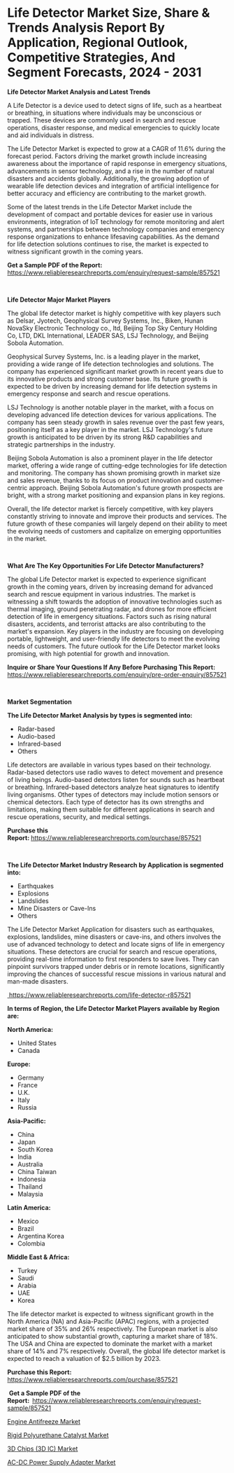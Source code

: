 <p><h1>Life Detector Market Size, Share & Trends Analysis Report By Application, Regional Outlook, Competitive Strategies, And Segment Forecasts, 2024 - 2031</h1></p><p><strong>Life Detector Market Analysis and Latest Trends</strong></p>
<p><p>A Life Detector is a device used to detect signs of life, such as a heartbeat or breathing, in situations where individuals may be unconscious or trapped. These devices are commonly used in search and rescue operations, disaster response, and medical emergencies to quickly locate and aid individuals in distress.</p><p>The Life Detector Market is expected to grow at a CAGR of 11.6% during the forecast period. Factors driving the market growth include increasing awareness about the importance of rapid response in emergency situations, advancements in sensor technology, and a rise in the number of natural disasters and accidents globally. Additionally, the growing adoption of wearable life detection devices and integration of artificial intelligence for better accuracy and efficiency are contributing to the market growth.</p><p>Some of the latest trends in the Life Detector Market include the development of compact and portable devices for easier use in various environments, integration of IoT technology for remote monitoring and alert systems, and partnerships between technology companies and emergency response organizations to enhance lifesaving capabilities. As the demand for life detection solutions continues to rise, the market is expected to witness significant growth in the coming years.</p></p>
<p><strong>Get a Sample PDF of the Report:&nbsp;</strong> <a href="https://www.reliableresearchreports.com/enquiry/request-sample/857521">https://www.reliableresearchreports.com/enquiry/request-sample/857521</a></p>
<p>&nbsp;</p>
<p><strong>Life Detector Major Market Players</strong></p>
<p><p>The global life detector market is highly competitive with key players such as Delsar, Jyotech, Geophysical Survey Systems, Inc., Biken, Hunan NovaSky Electronic Technology co., ltd, Beijing Top Sky Century Holding Co, LTD, DKL International, LEADER SAS, LSJ Technology, and Beijing Sobola Automation.</p><p>Geophysical Survey Systems, Inc. is a leading player in the market, providing a wide range of life detection technologies and solutions. The company has experienced significant market growth in recent years due to its innovative products and strong customer base. Its future growth is expected to be driven by increasing demand for life detection systems in emergency response and search and rescue operations.</p><p>LSJ Technology is another notable player in the market, with a focus on developing advanced life detection devices for various applications. The company has seen steady growth in sales revenue over the past few years, positioning itself as a key player in the market. LSJ Technology's future growth is anticipated to be driven by its strong R&D capabilities and strategic partnerships in the industry.</p><p>Beijing Sobola Automation is also a prominent player in the life detector market, offering a wide range of cutting-edge technologies for life detection and monitoring. The company has shown promising growth in market size and sales revenue, thanks to its focus on product innovation and customer-centric approach. Beijing Sobola Automation's future growth prospects are bright, with a strong market positioning and expansion plans in key regions.</p><p>Overall, the life detector market is fiercely competitive, with key players constantly striving to innovate and improve their products and services. The future growth of these companies will largely depend on their ability to meet the evolving needs of customers and capitalize on emerging opportunities in the market.</p></p>
<p>&nbsp;</p>
<p><strong>What Are The Key Opportunities For Life Detector Manufacturers?</strong></p>
<p><p>The global Life Detector market is expected to experience significant growth in the coming years, driven by increasing demand for advanced search and rescue equipment in various industries. The market is witnessing a shift towards the adoption of innovative technologies such as thermal imaging, ground penetrating radar, and drones for more efficient detection of life in emergency situations. Factors such as rising natural disasters, accidents, and terrorist attacks are also contributing to the market's expansion. Key players in the industry are focusing on developing portable, lightweight, and user-friendly life detectors to meet the evolving needs of customers. The future outlook for the Life Detector market looks promising, with high potential for growth and innovation.</p></p>
<p><strong>Inquire or Share Your Questions If Any Before Purchasing This Report:</strong> <a href="https://www.reliableresearchreports.com/enquiry/pre-order-enquiry/857521">https://www.reliableresearchreports.com/enquiry/pre-order-enquiry/857521</a></p>
<p>&nbsp;</p>
<p><strong>Market Segmentation</strong></p>
<p><strong>The Life Detector Market Analysis by types is segmented into:</strong></p>
<p><ul><li>Radar-based</li><li>Audio-based</li><li>Infrared-based</li><li>Others</li></ul></p>
<p><p>Life detectors are available in various types based on their technology. Radar-based detectors use radio waves to detect movement and presence of living beings. Audio-based detectors listen for sounds such as heartbeat or breathing. Infrared-based detectors analyze heat signatures to identify living organisms. Other types of detectors may include motion sensors or chemical detectors. Each type of detector has its own strengths and limitations, making them suitable for different applications in search and rescue operations, security, and medical settings.</p></p>
<p><strong>Purchase this Report:&nbsp;</strong><a href="https://www.reliableresearchreports.com/purchase/857521">https://www.reliableresearchreports.com/purchase/857521</a></p>
<p>&nbsp;</p>
<p><strong>The Life Detector Market Industry Research by Application is segmented into:</strong></p>
<p><ul><li>Earthquakes</li><li>Explosions</li><li>Landslides</li><li>Mine Disasters or Cave-Ins</li><li>Others</li></ul></p>
<p><p>The Life Detector Market Application for disasters such as earthquakes, explosions, landslides, mine disasters or cave-ins, and others involves the use of advanced technology to detect and locate signs of life in emergency situations. These detectors are crucial for search and rescue operations, providing real-time information to first responders to save lives. They can pinpoint survivors trapped under debris or in remote locations, significantly improving the chances of successful rescue missions in various natural and man-made disasters.</p></p>
<p><a href="https://www.reliableresearchreports.com/life-detector-r857521">&nbsp;https://www.reliableresearchreports.com/life-detector-r857521</a></p>
<p><strong>In terms of Region, the Life Detector Market Players available by Region are:</strong></p>
<p>
    <p> <strong> North America: </strong>
        <ul>
            <li>United States</li>
            <li>Canada</li>
        </ul>
        </p> 
    <p> <strong> Europe: </strong>
        <ul>
            <li>Germany</li>
            <li>France</li>
            <li>U.K.</li>
            <li>Italy</li>
            <li>Russia</li>
        </ul>
        </p> 
    <p> <strong> Asia-Pacific: </strong>
        <ul>
            <li>China</li>
            <li>Japan</li>
            <li>South Korea</li>
            <li>India</li>
            <li>Australia</li>
            <li>China Taiwan</li>
            <li>Indonesia</li>
            <li>Thailand</li>
            <li>Malaysia</li>
        </ul>
        </p> 
    <p> <strong> Latin America: </strong>
        <ul>
            <li>Mexico</li>
            <li>Brazil</li>
            <li>Argentina Korea</li>
            <li>Colombia</li>
        </ul>
        </p> 
    <p> <strong> Middle East & Africa: </strong>
        <ul>
            <li>Turkey</li>
            <li>Saudi</li>
            <li>Arabia</li>
            <li>UAE</li>
            <li>Korea</li>
        </ul>
    </p>
    </p>
<p><p>The life detector market is expected to witness significant growth in the North America (NA) and Asia-Pacific (APAC) regions, with a projected market share of 35% and 26% respectively. The European market is also anticipated to show substantial growth, capturing a market share of 18%. The USA and China are expected to dominate the market with a market share of 14% and 7% respectively. Overall, the global life detector market is expected to reach a valuation of $2.5 billion by 2023.</p></p>
<p><strong>Purchase this Report: </strong><a href="https://www.reliableresearchreports.com/purchase/857521">https://www.reliableresearchreports.com/purchase/857521</a></p>
<p>&nbsp;<strong>Get a Sample PDF of the Report:&nbsp;&nbsp;</strong><a href="https://www.reliableresearchreports.com/enquiry/request-sample/857521">https://www.reliableresearchreports.com/enquiry/request-sample/857521</a></p>
<p><strong></strong></p>
<p><p><a href="https://issuu.com/reportprime-2/docs/engine-antifreeze-market-size-2030._fa9db35fea33e8">Engine Antifreeze Market</a></p><p><a href="https://issuu.com/reportprime-2/docs/rigid-polyurethane-catalyst-market-_d16ecbb1ee4091">Rigid Polyurethane Catalyst Market</a></p><p><a href="https://github.com/globismark/Market-Research-Report-List-4/blob/main/3d-chips-3d-ic-market.md">3D Chips (3D IC) Market</a></p><p><a href="https://github.com/prosalinda88/Market-Research-Report-List-5/blob/main/ac-dc-power-supply-adapter-market.md">AC-DC Power Supply Adapter Market</a></p></p>